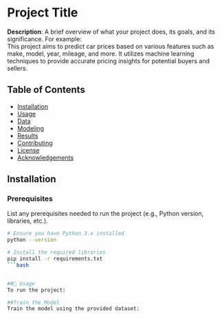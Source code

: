 # Project Title

**Description**: A brief overview of what your project does, its goals, and its significance. For example:  
This project aims to predict car prices based on various features such as make, model, year, mileage, and more. It utilizes machine learning techniques to provide accurate pricing insights for potential buyers and sellers.

## Table of Contents

- [Installation](#installation)
- [Usage](#usage)
- [Data](#data)
- [Modeling](#modeling)
- [Results](#results)
- [Contributing](#contributing)
- [License](#license)
- [Acknowledgements](#acknowledgements)

## Installation

### Prerequisites
List any prerequisites needed to run the project (e.g., Python version, libraries, etc.).

```bash
# Ensure you have Python 3.x installed
python --version

# Install the required libraries
pip install -r requirements.txt
```bash


##🏃 Usage
To run the project:

##Train the Model
Train the model using the provided dataset:

